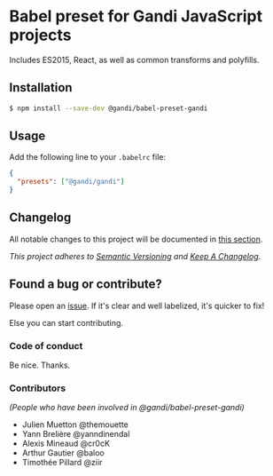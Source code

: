 Babel preset for Gandi JavaScript projects
==========================================

Includes ES2015, React, as well as common transforms and polyfills.

## Installation

``` sh
$ npm install --save-dev @gandi/babel-preset-gandi
```

## Usage

Add the following line to your `.babelrc` file:

``` json
{
  "presets": ["@gandi/gandi"]
}
```

## Changelog

All notable changes to this project will be documented in [this section](CHANGELOG.md).

*This project adheres to [Semantic Versioning](http://semver.org/) and [Keep A Changelog](http://keepachangelog.com/).*


## Found a bug or contribute?

Please open an [issue](https://github.com/Gandi/babel-preset-gandi/issues). If it's clear and well labelized, it's quicker to fix!

Else you can start contributing.

### Code of conduct

Be nice. Thanks.

### Contributors

_(People who have been involved in @gandi/babel-preset-gandi)_

* Julien Muetton @themouette
* Yann Brelière @yanndinendal
* Alexis Mineaud @cr0cK
* Arthur Gautier @baloo
* Timothée Pillard @ziir
